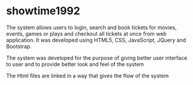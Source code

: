 # showtime1992
The system allows users to login, search and book tickets for movies, events, games or plays and checkout all tickets at once from
web application. It was developed using HTML5, CSS, JavaScript, JQuery and Bootstrap.

The system was developed for the purpose of giving better user interface to user and to provide better look and feel of the system

The Html files are linked in a way that gives the flow of the system
